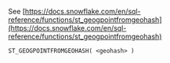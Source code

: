 See [https://docs.snowflake.com/en/sql-reference/functions/st_geogpointfromgeohash](https://docs.snowflake.com/en/sql-reference/functions/st_geogpointfromgeohash)
```
ST_GEOGPOINTFROMGEOHASH( <geohash> )
```
